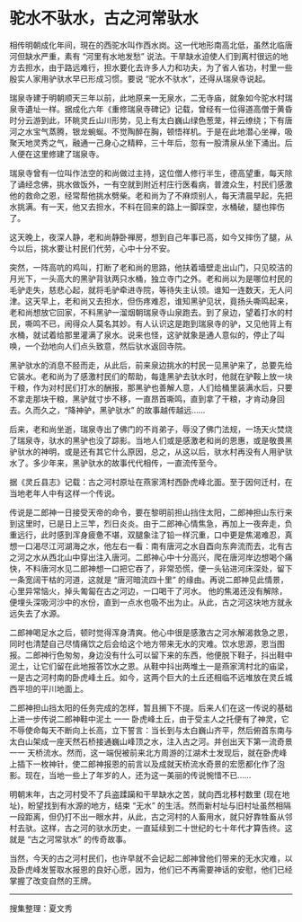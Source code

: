 # 驼水不驮水，古之河常驮水

相传明朝成化年间，現在的西驼水叫作西水岗。这一代地形南高北低，虽然北临唐河但缺水严重，素有 “河里有水地发愁” 说法。干旱缺水迫使人们到离村很远的地方去担水，由于路远难行，担水要化去许多人力和功夫，为了省人省功，村里一些殷实人家用驴驮水早已形成习惯。要说 “驼水不驮水”，还得从瑞泉寺说起。

瑞泉寺建于明朝顺天三年以前，此地原来一无泉水，二无寺庙，就象如今驼水村瑞泉寺遺址一样。据成化六年《重修瑞泉寺碑记》记载，曾经有一位得道高僧于黄昏时分云游到此，环眺灵丘山川形势，见上有太白巍山绿色葱茏，祥云缭绕；下有唐河之水宝气蒸腾，银龙蜿蜒。不觉陶醉在胸，顿悟祥机。于是在此地潜心坐禅，吸聚天地灵秀之气，融通一己身心之精粹，三十年后，忽有一股清泉从坐下涌出。后人便在这里修建了瑞泉寺。

瑞泉寺曾有一位叫作法空的和尚做过主持，这位僧人修行半生，德高望重，每天除了诵经念佛，挑水做饭外，一有空就到附近村庄行医看病，普渡众生，村民们感激他的救命之恩，经常帮他挑水劈柴。老和尚为了不麻烦别人，每天清晨早起，先把水挑满。有一天，他又去担水，不料在回来的路上一脚踩空，水桶破，腿也摔伤了。

这天晚上，夜深人静，老和尚静卧禅房，想到自己年事已高，如今又摔伤了腿，从今以后，挑水要让村民们代劳，心中十分不安。

突然，一阵高吭的鸡叫，打断了老和尚的思路，他扶着墙壁走出山门，只见皎洁的月光下，一头高大的黑驴背驮两只水桶，独立寺门之外。老和尚以为是哪位村民的毛驴走失，慈悲心起，就将毛驴牵进寺院，等待失主认领。谁知一连数天，无人问津。这天早上，老和尚又去担水，但伤疼难忍，谁知黑驴见状，竟扬头嘶鸣起来，老和尚想放它回家，不料黑驴一溜烟朝瑞泉寺山泉跑去。到了泉边，望着打水的村民，嘶鸣不已，闹得众人莫名其妙。有人认识这是跑到瑞泉寺的驴，又见他背上有水桶，就试着给那里灌满了泉水。说来也怪，这驴就象是通人意似的，停止了叫唤，一个劲地向人们点头致意，然后驮水返回寺院。

黑驴驮水的消息不胫而走，从此后，前来泉边挑水的村民一见黑驴来了，总要先给它装水。老和尚为了感激村民们的帮助，每逢黑驴去驮水时，他就在驴鞍上放一块干粮，作为对村民们打水的酬报，那黑驴也善解人意，人们给桶里装满水后，只要不拿走那块干粮，黑驴就寸步不移，一直昂首嘶鸣，直到拿了干粮，才肯动身回去。久而久之，“降神驴，黑驴驮水” 的故事越传越远……

后来，老和尚坐逝，瑞泉寺出了佛门的不肖弟子，辱没了佛门法规，一场天火焚烧了瑞泉寺，驮水的黑驴也没了踪影。当地人们或是感激老和尚的恩惠，或是敬畏黑驴驮水的神明，或是还有其它什么原因，总之，从这以后，驮水村再没有人用驴驮水了。多少年来，黑驴驮水的故事代代相传，一直流传至今。

据《灵丘县志》记载：古之河村原址在燕家湾村西卧虎峰北面。至于因何迁村，在当地老年人中有这样一个传说。

传说是二郎神一日接受天帝的命令，要在黎明前担山挡住太阳，二郎神担山东行来到这里时，已是日上三竿，烈日炎炎。由于二郎神心情焦急，再加上一夜奔走，负重远行，此时感到浑身疲惫不堪，双腿象注了铅一样沉重，口中更是焦渴难忍，真想一口渴尽江河湖海之水，他左右一看：南有唐河之水自酉向东奔流而去，北有古之河之水从西北山中穿出注入唐河。二郎神心中十分高兴，爬在唐河岸边想喝个痛快，不料唐河水见二郎神想一口把它吞了，非常恐慌，便一头钻进河床深处，留下一条宽阔干枯的河道，这就是 “唐河暗流四十里” 的缘由。再说二郎神见此情景，心里异常恼火，掉头匍匐在古之河边，一口喝干了河水。
他的焦渴还没有解除，便埋头深吸河沙中的水份，直到一点水也吸不出为止。从此，古之河这块地方就永远失去了水源。

二郎神喝足水之后，顿时觉得浑身清爽。他心中很是感激古之河水解渴救急之恩，同时也清楚自己尽情痛饮之后会给这个地方带来无水的灾难。饮水思源，恩当图报。二郎神行色匆匆，身边没有什么可以留下来的东西，他便脱下鞋子，抖出鞋中泥土，让它们留在此地报答饮水之恩。从鞋中抖出两堆土一是燕家湾村北的庙梁，一是古之河村南的卧虎峰土丘。如今，这两个巨大的土丘还相临不远堆放在灵丘城西平坦的平川地面上。

二郎神担山挡太阳的任务完成的怎样，暂且搁下不提。后来人们在这一传说的基础上进一步传说二郎神鞋中泥土 一一 卧虎峰土丘，由于受主人之托便有了神灵，它不辱使命每天不断向上长高，立下誓言：当长到与太白巍山齐平，然后俯首东南与太白山架成一座天然石桥接通巍山峰顶之水，注入古之河。并创出天下第一流奇景 一一 天桥流水。然而，这一端倪被前来北方周游的江湖术士发现后，就在卧虎峰上插下一枚神针，使二郎神报恩的前言以及成就天桥流水奇景的宏愿都化作了泡影。现在，当地一些上了年岁的人，还为这一美丽的传说惋惜不已……

明朝末年，古之河村受不了兵盗蹂躏和干旱缺水之苦，就向西北移村数里 (现在地址)，盼望找到有水源的地方，结束 “无水” 的生活。然而新村址与旧村址虽然相隔一段距离，但仍打不出一眼水井，从此，古之河村的人畜用水，就只好靠牲畜从邻村去驮。这样，古之河的驮水历史，一直延续到二十世纪的七十年代才算告终。这就是 “古之河常驮水” 的传奇故事。

当然，今天的古之河村民们，也许早就不会记起二郎神曾他们带来的无水灾难，以及卧虎峰发誓取水报恩的良好心愿，因为，他们已不再需要神话的安慰，他们已经掌握了改变自然的王牌。

---

搜集整理：夏文秀